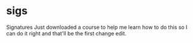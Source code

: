 # sigs
Signatures
Just downloaded a course to help me learn how to do this so I can do it right and that'll be the first change edit.
